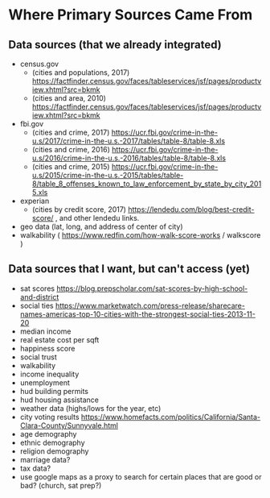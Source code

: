 # Where Primary Sources Came From

## Data sources (that we already integrated)

- census.gov
  - (cities and populations, 2017) <https://factfinder.census.gov/faces/tableservices/jsf/pages/productview.xhtml?src=bkmk>
  - (cities and area, 2010) <https://factfinder.census.gov/faces/tableservices/jsf/pages/productview.xhtml?src=bkmk>
- fbi.gov
  - (cities and crime, 2017) <https://ucr.fbi.gov/crime-in-the-u.s/2017/crime-in-the-u.s.-2017/tables/table-8/table-8.xls>
  - (cities and crime, 2016) <https://ucr.fbi.gov/crime-in-the-u.s/2016/crime-in-the-u.s.-2016/tables/table-8/table-8.xls>
  - (cities and crime, 2015) <https://ucr.fbi.gov/crime-in-the-u.s/2015/crime-in-the-u.s.-2015/tables/table-8/table_8_offenses_known_to_law_enforcement_by_state_by_city_2015.xls>
- experian
  - (cities by credit score, 2017) <https://lendedu.com/blog/best-credit-score/> , and other lendedu links.
- geo data (lat, long, and address of center of city)
- walkability ( <https://www.redfin.com/how-walk-score-works> / walkscore )

## Data sources that I want, but can't access (yet)

- sat scores <https://blog.prepscholar.com/sat-scores-by-high-school-and-district>
- social ties <https://www.marketwatch.com/press-release/sharecare-names-americas-top-10-cities-with-the-strongest-social-ties-2013-11-20>
- median income
- real estate cost per sqft
- happiness score
- social trust
- walkability
- income inequality
- unemployment
- hud building permits
- hud housing assistance
- weather data (highs/lows for the year, etc)
- city voting results <https://www.homefacts.com/politics/California/Santa-Clara-County/Sunnyvale.html>
- age demography
- ethnic demography
- religion demography
- marriage data?
- tax data?
- use google maps as a proxy to search for certain places that are good or bad? (church, sat prep?)
